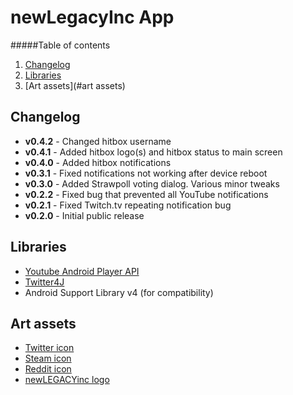 newLegacyInc App
==================

#####Table of contents

  1. [Changelog](#changelog) 
  2. [Libraries](#libraries)
  3. [Art assets](#art assets)

Changelog
-----
  - **v0.4.2** - Changed hitbox username
  - **v0.4.1** - Added hitbox logo(s) and hitbox status to main screen
  - **v0.4.0** - Added hitbox notifications
  - **v0.3.1** - Fixed notifications not working after device reboot
  - **v0.3.0** - Added Strawpoll voting dialog. Various minor tweaks
  - **v0.2.2** - Fixed bug that prevented all YouTube notifications
  - **v0.2.1** - Fixed Twitch.tv repeating notification bug
  - **v0.2.0** - Initial public release

Libraries
-----
  - [Youtube Android Player API](https://developers.google.com/youtube/android/player/)
  - [Twitter4J](http://twitter4j.org/en/index.html)
  - Android Support Library v4 (for compatibility)

Art assets
-----

  - [Twitter icon](http://commons.wikimedia.org/wiki/File:Twitter_Shiny_Icon.svg)
  - [Steam icon](http://commons.wikimedia.org/wiki/File:Steam.gif)
  - [Reddit icon](http://commons.wikimedia.org/wiki/File:Reddit.svg)
  - [newLEGACYinc logo](http://i.imgur.com/u8i26If.png)